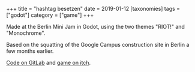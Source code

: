 +++
title = "hashtag besetzen"
date = 2019-01-12
[taxonomies]
tags = ["godot"]
category = ["game"]
+++

Made at the Berlin Mini Jam in Godot, using the two themes "RIOT!" and "Monochrome".

Based on the squatting of the Google Campus construction site in Berlin a few months earlier.

[Code on GitLab](https://gitlab.com/lislis/hashtagbesetzen) and [game on itch](https://lislis.itch.io/hashtagbesetzen).
